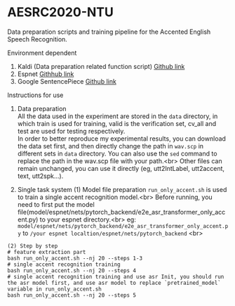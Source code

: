 # AESRC2020-NTU

Data preparation scripts and training pipeline for the Accented English Speech Recognition.

Environment dependent
  1. Kaldi (Data preparation related function script) [Github link](https://github.com/kaldi-asr/kaldi)
  2. Espnet  [Githhub link](https://github.com/espnet/espnet)
  3. Google SentencePiece  [Github link](https://github.com/google/sentencepiece)
  
Instructions for use
  1. Data preparation<br>
    All the data used in the experiment are stored in the `data` directory, in which train is used for training, valid is the verification set, cv_all and test are used for testing respectively.<br>
    In order to better reproduce my experimental results, you can download the data set first, and then directly change the path in `wav.scp` in different sets in `data` directory.
    You can also use the `sed` command to replace the path in the wav.scp file with your path.<br\>
    Other files can remain unchanged, you can use it directly (eg, utt2IntLabel, utt2accent, text, utt2spk...).

  2. Single task system
    (1) Model file preparation
    `run_only_accent.sh` is used to train a single accent recognition model.<br\>
    Before running, you need to first put the model file(model/espnet/nets/pytorch_backend/e2e_asr_transformer_only_accent.py) to your espnet directory.<br\>
    eg:  `model/espnet/nets/pytorch_backend/e2e_asr_transformer_only_accent.py` to `/your espnet localtion/espnet/nets/pytorch_backend` <br\>

    (2) Step by step
    # feature extraction part
    bash run_only_accent.sh --nj 20 --steps 1-3
    # single accent recognition training
    bash run_only_accent.sh --nj 20 --steps 4
    # single accent recognition training and use asr Init, you should run the asr model first, and use asr model to replace `pretrained_model` variable in run_only_accent.sh
    bash run_only_accent.sh --nj 20 --steps 5
    
    
 
    
    

